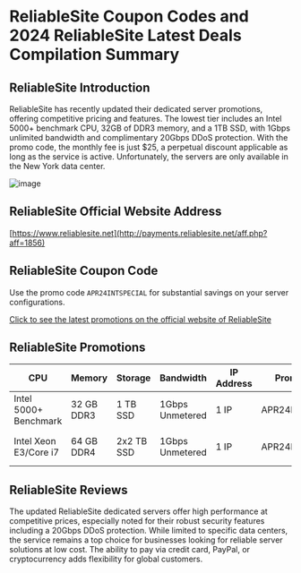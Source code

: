 # ReliableSite Coupon Codes and 2024 ReliableSite Latest Deals Compilation Summary

## ReliableSite Introduction
ReliableSite has recently updated their dedicated server promotions, offering competitive pricing and features. The lowest tier includes an Intel 5000+ benchmark CPU, 32GB of DDR3 memory, and a 1TB SSD, with 1Gbps unlimited bandwidth and complimentary 20Gbps DDoS protection. With the promo code, the monthly fee is just $25, a perpetual discount applicable as long as the service is active. Unfortunately, the servers are only available in the New York data center.

![image](https://github.com/sc8913638/ReliableSite/assets/167762954/800ea37b-a332-48d5-9219-cea28ec51235)

## ReliableSite Official Website Address
[https://www.reliablesite.net](http://payments.reliablesite.net/aff.php?aff=1856)

## ReliableSite Coupon Code
Use the promo code `APR24INTSPECIAL` for substantial savings on your server configurations.

[Click to see the latest promotions on the official website of ReliableSite](http://payments.reliablesite.net/aff.php?aff=1856)

## ReliableSite Promotions

| CPU                    | Memory     | Storage   | Bandwidth         | IP Address | Promo Code         | Price    | Data Center   | Purchase Link  |
|------------------------|------------|-----------|-------------------|------------|--------------------|----------|---------------|----------------|
| Intel 5000+ Benchmark  | 32 GB DDR3 | 1 TB SSD  | 1Gbps Unmetered   | 1 IP       | APR24INTSPECIAL    | $25/month| New York      | [Buy Now](http://payments.reliablesite.net/aff.php?aff=1856&pid=262) |
| Intel Xeon E3/Core i7  | 64 GB DDR4 | 2x2 TB SSD| 1Gbps Unmetered   | 1 IP       | APR24INTSPECIAL    | $49/month| New York, Miami | [New York](http://payments.reliablesite.net/aff.php?aff=1856&pid=391), [Miami](http://payments.reliablesite.net/aff.php?aff=1856&pid=392) |

## ReliableSite Reviews
The updated ReliableSite dedicated servers offer high performance at competitive prices, especially noted for their robust security features including a 20Gbps DDoS protection. While limited to specific data centers, the service remains a top choice for businesses looking for reliable server solutions at low cost. The ability to pay via credit card, PayPal, or cryptocurrency adds flexibility for global customers.

